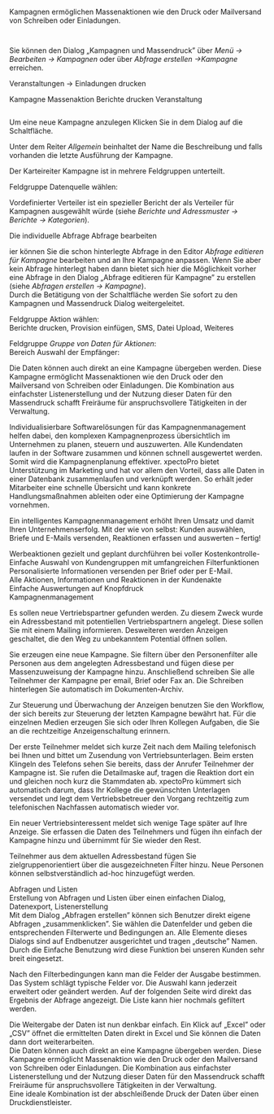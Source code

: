 <!DOCTYPE html>
<html>
<head>
<meta charset="utf-8">
<meta name="viewport" content="width=device-width, initial-scale=1.0">
<title>700_Kampagnen.md</title>
<link rel="stylesheet" href="https://stackedit.io/res-min/themes/base.css" />
<script type="text/javascript" src="https://cdn.mathjax.org/mathjax/latest/MathJax.js?config=TeX-AMS_HTML"></script>
</head>
<body><div class="container"><p>Kampagnen ermöglichen Massenaktionen wie den Druck oder Mailversand von Schreiben oder Einladungen.</p>

<p><img src="http://xpecto.github.io/docs/img/img_1434111754405.png" alt="" title=""></p>

<p><img src="http://xpecto.github.io/docs/img/img_1434111789606.png" alt="" title=""></p>

<p>Sie können den Dialog „Kampagnen und Massendruck”  über <em>Menü → Bearbeiten → Kampagnen</em> oder über <em>Abfrage erstellen →Kampagne</em> erreichen. </p>

<p>Veranstaltungen → Einladungen drucken</p>

<p>Kampagne Massenaktion Berichte drucken Veranstaltung</p>

<p><img src="http://xpecto.github.io/docs/img/img_1426683781377.png" alt="" title=""></p>

<p>Um eine neue Kampagne anzulegen Klicken Sie in dem Dialog auf die Schaltfläche<img src="http://xpecto.github.io/docs/img/img_1421833044056.png" alt="" title="">.</p>

<p>Unter dem Reiter <em>Allgemein</em> beinhaltet der Name die Beschreibung und falls vorhanden die letzte Ausführung der Kampagne.</p>

<p>Der Karteireiter Kampagne ist in mehrere Feldgruppen unterteilt. <br>
<img src="http://xpecto.github.io/docs/img/img_1426689870428.png" alt="" title=""></p>

<p>Feldgruppe Datenquelle wählen:</p>

<p>Vordefinierter Verteiler ist ein spezieller Bericht der als Verteiler für Kampagnen ausgewählt würde (siehe <em>Berichte und Adressmuster → Berichte → Kategorien</em>).</p>

<p>Die individuelle Abfrage Abfrage bearbeiten  <br>
<img src="http://xpecto.github.io/docs/img/img_1433863956586.png" alt="" title=""></p>

<p>ier können Sie die schon hinterlegte Abfrage in den Editor <em>Abfrage editieren für Kampagne</em> bearbeiten und an Ihre Kampagne anpassen. Wenn Sie aber kein Abfrage  hinterlegt haben dann bietet sich hier die Möglichkeit vorher eine Abfrage in den Dialog „Abfrage editieren für Kampagne” zu erstellen (siehe <em>Abfragen erstellen → Kampagne</em>).  <br>
Durch die Betätigung von der Schaltfläche werden Sie sofort zu den Kampagnen und Massendruck Dialog weitergeleitet. <br>
<img src="http://xpecto.github.io/docs/img/img_1433864762504.png" alt="" title=""></p>

<p>Feldgruppe Aktion wählen: <br>
Berichte drucken, Provision einfügen, SMS, Datei Upload, Weiteres</p>

<p>Feldgruppe  <em>Gruppe von Daten für Aktionen</em>: <br>
<img src="http://xpecto.github.io/docs/img/img_1426685469516.png" alt="" title=""> <br>
Bereich Auswahl der Empfänger:</p>

<p>Die Daten können auch direkt an eine Kampagne übergeben werden. Diese Kampagne ermöglicht Massenaktionen wie den Druck oder den Mailversand von Schreiben oder Einladungen. Die Kombination aus einfachster Listenerstellung und der Nutzung dieser Daten für den Massendruck schafft Freiräume für anspruchsvollere Tätigkeiten in der Verwaltung.</p>

<p>Individualisierbare Softwarelösungen  für das Kampagnenmanagement helfen dabei, den komplexen Kampagnenprozess übersichtlich im Unternehmen zu planen, steuern und auszuwerten. Alle Kundendaten laufen in der Software zusammen und können schnell ausgewertet werden. Somit wird die Kampagnenplanung effektiver.  xpectoPro bietet Unterstützung im Marketing und hat vor allem den Vorteil, dass alle Daten in einer Datenbank zusammenlaufen und verknüpft werden. So erhält jeder Mitarbeiter eine schnelle Übersicht und kann konkrete Handlungsmaßnahmen ableiten oder eine Optimierung der Kampagne vornehmen.</p>

<p>Ein intelligentes Kampagnenmanagement erhöht Ihren Umsatz und damit Ihren Unternehmenserfolg. Mit der  wie von selbst: Kunden auswählen, Briefe und E-Mails versenden, Reaktionen erfassen und auswerten – fertig!</p>

<p>Werbeaktionen gezielt und geplant durchführen bei voller Kostenkontrolle- <br>
Einfache Auswahl von Kundengruppen mit umfangreichen Filterfunktionen <br>
Personalisierte Informationen versenden per Brief oder per E-Mail. <br>
Alle Aktionen, Informationen und Reaktionen in der Kundenakte <br>
Einfache Auswertungen auf Knopfdruck <br>
Kampagnenmanagement</p>

<p>Es sollen neue Vertriebspartner gefunden werden. Zu diesem Zweck wurde ein Adressbestand mit potentiellen Vertriebspartnern angelegt. Diese sollen Sie mit einem Mailing informieren. Desweiteren werden Anzeigen geschaltet, die den Weg zu unbekanntem Potential öffnen sollen. </p>

<p>Sie erzeugen eine neue Kampagne. Sie filtern über den Personenfilter alle Personen aus dem angelegten Adressbestand und fügen diese per Massenzuweisung der Kampagne hinzu. Anschließend schreiben Sie alle Teilnehmer der Kampagne per email, Brief oder Fax an. Die Schreiben hinterlegen Sie automatisch im Dokumenten-Archiv.</p>

<p>Zur Steuerung und Überwachung der Anzeigen benutzen Sie den Workflow, der sich bereits zur Steuerung der letzten Kampagne bewährt hat. Für die einzelnen Medien erzeugen Sie sich oder Ihren Kollegen Aufgaben, die Sie an die rechtzeitige Anzeigenschaltung erinnern.</p>

<p>Der erste Teilnehmer meldet sich kurze Zeit nach dem Mailing telefonisch bei Ihnen und bittet um Zusendung von Vertriebsunterlagen. Beim ersten Klingeln des Telefons sehen Sie bereits, dass der Anrufer Teilnehmer der Kampagne ist. Sie rufen die Detailmaske auf, tragen die Reaktion dort ein und gleichen noch kurz die Stammdaten ab.  xpectoPro kümmert sich automatisch darum, dass Ihr Kollege die gewünschten Unterlagen versendet und legt dem Vertriebsbetreuer den Vorgang rechtzeitig zum telefonischen Nachfassen automatisch wieder vor.</p>

<p>Ein neuer Vertriebsinteressent meldet sich wenige Tage später auf Ihre Anzeige. Sie erfassen die Daten des Teilnehmers und fügen ihn einfach der Kampagne hinzu und übernimmt für Sie wieder den Rest.</p>

<p>Teilnehmer aus dem aktuellen Adressbestand fügen Sie zielgruppenorientiert über die ausgezeichneten Filter  hinzu. Neue Personen können selbstverständlich ad-hoc hinzugefügt werden.</p>

<p>Abfragen und Listen <br>
Erstellung von Abfragen und Listen über einen einfachen Dialog, Datenexport, Listenerstellung <br>
Mit dem Dialog „Abfragen erstellen” können sich Benutzer direkt eigene Abfragen „zusammenklicken”. Sie wählen die Datenfelder und geben die entsprechenden Filterwerte und Bedingungen an. Alle Elemente dieses Dialogs sind auf Endbenutzer ausgerichtet und tragen „deutsche” Namen. Durch die Einfache Benutzung wird diese Funktion bei unseren Kunden sehr breit eingesetzt. </p>

<p>Nach den Filterbedingungen kann man die Felder der Ausgabe bestimmen. Das System schlägt typische Felder vor. Die Auswahl kann jederzeit erweitert oder geändert werden. Auf der folgenden Seite wird direkt das Ergebnis der Abfrage angezeigt. Die Liste kann hier nochmals gefiltert werden. </p>

<p>Die Weitergabe der Daten ist nun denkbar einfach. Ein Klick auf „Excel” oder „CSV” öffnet die ermittelten Daten direkt in Excel und Sie können die Daten dann dort weiterarbeiten. <br>
Die Daten können auch direkt an eine Kampagne übergeben werden. Diese Kampagne ermöglicht Massenaktion wie den Druck oder den Mailversand von Schreiben oder Einladungen. Die Kombination aus einfachster Listenerstellung und der Nutzung dieser Daten für den Massendruck schafft Freiräume für anspruchsvollere Tätigkeiten in der Verwaltung.  <br>
Eine ideale Kombination ist der abschleißende Druck der Daten über einen Druckdienstleister.</p></div></body>
</html>